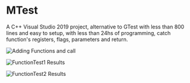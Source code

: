 # MTest
A C++ Visual Studio 2019 project, alternative to GTest with less than 800 lines and easy to setup, with less than 24hs of programming, catch function's registers, flags, parameters and return.

![Adding Functions and call](https://user-images.githubusercontent.com/79341269/135075313-a69b381c-2d7b-4bcb-994e-3722723be79b.png)

![FunctionTest1 Results](https://user-images.githubusercontent.com/79341269/135075335-6e625307-5e8d-40c6-adfa-638ee7228774.png)

![FunctionTest2 Results](https://user-images.githubusercontent.com/79341269/135075356-d439d41f-dacc-411d-9bb9-3f86830cbd5d.png)
